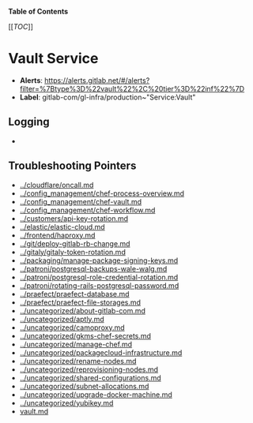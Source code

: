 <!-- MARKER: do not edit this section directly. Edit services/service-catalog.yml then run scripts/generate-docs -->

**Table of Contents**

[[_TOC_]]

#  Vault Service
* **Alerts**: https://alerts.gitlab.net/#/alerts?filter=%7Btype%3D%22vault%22%2C%20tier%3D%22inf%22%7D
* **Label**: gitlab-com/gl-infra/production~"Service:Vault"

## Logging

* []()

## Troubleshooting Pointers

* [../cloudflare/oncall.md](../cloudflare/oncall.md)
* [../config_management/chef-process-overview.md](../config_management/chef-process-overview.md)
* [../config_management/chef-vault.md](../config_management/chef-vault.md)
* [../config_management/chef-workflow.md](../config_management/chef-workflow.md)
* [../customers/api-key-rotation.md](../customers/api-key-rotation.md)
* [../elastic/elastic-cloud.md](../elastic/elastic-cloud.md)
* [../frontend/haproxy.md](../frontend/haproxy.md)
* [../git/deploy-gitlab-rb-change.md](../git/deploy-gitlab-rb-change.md)
* [../gitaly/gitaly-token-rotation.md](../gitaly/gitaly-token-rotation.md)
* [../packaging/manage-package-signing-keys.md](../packaging/manage-package-signing-keys.md)
* [../patroni/postgresql-backups-wale-walg.md](../patroni/postgresql-backups-wale-walg.md)
* [../patroni/postgresql-role-credential-rotation.md](../patroni/postgresql-role-credential-rotation.md)
* [../patroni/rotating-rails-postgresql-password.md](../patroni/rotating-rails-postgresql-password.md)
* [../praefect/praefect-database.md](../praefect/praefect-database.md)
* [../praefect/praefect-file-storages.md](../praefect/praefect-file-storages.md)
* [../uncategorized/about-gitlab-com.md](../uncategorized/about-gitlab-com.md)
* [../uncategorized/aptly.md](../uncategorized/aptly.md)
* [../uncategorized/camoproxy.md](../uncategorized/camoproxy.md)
* [../uncategorized/gkms-chef-secrets.md](../uncategorized/gkms-chef-secrets.md)
* [../uncategorized/manage-chef.md](../uncategorized/manage-chef.md)
* [../uncategorized/packagecloud-infrastructure.md](../uncategorized/packagecloud-infrastructure.md)
* [../uncategorized/rename-nodes.md](../uncategorized/rename-nodes.md)
* [../uncategorized/reprovisioning-nodes.md](../uncategorized/reprovisioning-nodes.md)
* [../uncategorized/shared-configurations.md](../uncategorized/shared-configurations.md)
* [../uncategorized/subnet-allocations.md](../uncategorized/subnet-allocations.md)
* [../uncategorized/upgrade-docker-machine.md](../uncategorized/upgrade-docker-machine.md)
* [../uncategorized/yubikey.md](../uncategorized/yubikey.md)
* [vault.md](vault.md)
<!-- END_MARKER -->


<!-- ## Summary -->

<!-- ## Architecture -->

<!-- ## Performance -->

<!-- ## Scalability -->

<!-- ## Availability -->

<!-- ## Durability -->

<!-- ## Security/Compliance -->

<!-- ## Monitoring/Alerting -->

<!-- ## Links to further Documentation -->
